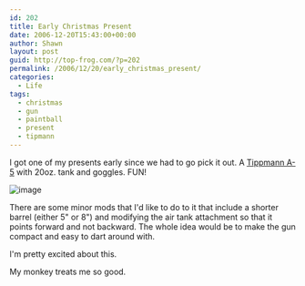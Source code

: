 ```yaml
---
id: 202
title: Early Christmas Present
date: 2006-12-20T15:43:00+00:00
author: Shawn
layout: post
guid: http://top-frog.com/?p=202
permalink: /2006/12/20/early_christmas_present/
categories:
  - Life
tags:
  - christmas
  - gun
  - paintball
  - present
  - tipmann
---
```

I got one of my presents early since we had to go pick it out. A [Tippmann A-5](http://www.tippmann.com/product_guide/markerDetails.aspx?categoryid=1) with 20oz. tank and goggles. FUN!

![image](https://top-frog.com/images/articles/a-5.jpg)



There are some minor mods that I'd like to do to it that include a shorter barrel (either 5" or 8") and modifying the air tank attachment so that it points forward and not backward. The whole idea would be to make the gun compact and easy to dart around with.

I'm pretty excited about this. 

My monkey treats me so good.